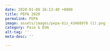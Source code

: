 ```yaml
---
date: 2020-01-09 16:13:40 +0000
title: PEPA 2020
permalink: PEPA
image: assets/images/pepa-bis_43468978 (1).png
category: Paie & DSN
alt-tag: ''
meta-desc: ''

---
```


